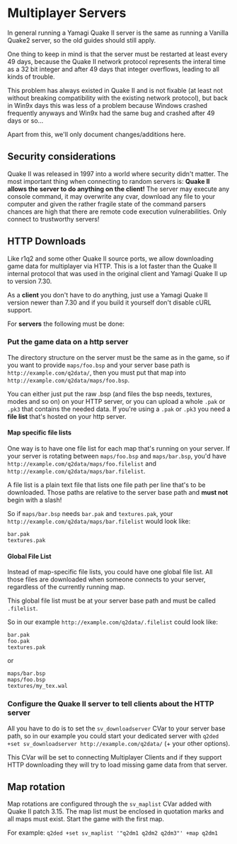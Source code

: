 # Multiplayer Servers

In general running a Yamagi Quake II server is the same as running a
Vanilla Quake2 server, so the old guides should still apply.

One thing to keep in mind is that the server must be restarted at least
every 49 days, because the Quake II network protocol represents the
interal time as a 32 bit integer and after 49 days that integer
overflows, leading to all kinds of trouble.

This problem has always existed in Quake II and is not fixable (at least
not without breaking compatibility with the existing network protocol),
but back in Win9x days this was less of a problem because Windows
crashed frequently anyways and Win9x had the same bug and crashed after
49 days or so...

Apart from this, we'll only document changes/additions here.



## Security considerations

Quake II was released in 1997 into a world where security didn't matter.
The most important thing when connecting to random servers is: **Quake
II allows the server to do anything on the client!** The server may
execute any console command, it may overwrite any cvar, download any
file to your computer and given the rather fragile state of the command
parsers chances are high that there are remote code execution
vulnerabilities. Only connect to trustworthy servers!



## HTTP Downloads

Like r1q2 and some other Quake II source ports, we allow downloading
game data for multiplayer via HTTP. This is a lot faster than the Quake
II internal protocol that was used in the original client and Yamagi
Quake II up to version 7.30.

As a **client** you don't have to do anything, just use a Yamagi Quake
II version newer than 7.30 and if you build it yourself don't disable
cURL support.

For **servers** the following must be done:


### Put the game data on a http server

The directory structure on the server must be the same as in the game,
so if you want to provide `maps/foo.bsp` and your server base path is
`http://example.com/q2data/`, then you must put that map into
`http://example.com/q2data/maps/foo.bsp`.

You can either just put the raw .bsp (and files the bsp needs, textures,
modes and so on) on your HTTP server, or you can upload a whole `.pak`
or `.pk3` that contains the needed data. If you're using a `.pak` or
`.pk3` you need a **file list** that's hosted on your http server.


#### Map specific file lists

One way is to have one file list for each map that's running on your
server.  If your server is rotating between `maps/foo.bsp` and
`maps/bar.bsp`, you'd have `http://example.com/q2data/maps/foo.filelist`
and `http://example.com/q2data/maps/bar.filelist`.

A file list is a plain text file that lists one file path per line
that's to be downloaded. Those paths are relative to the server base
path and **must not** begin with a slash!

So if `maps/bar.bsp` needs `bar.pak` and `textures.pak`, your
`http://example.com/q2data/maps/bar.filelist` would look like:

```
bar.pak
textures.pak
```


#### Global File List

Instead of map-specific file lists, you could have one global file list.
All those files are downloaded when someone connects to your server,
regardless of the currently running map.

This global file list must be at your server base path and must be
called `.filelist`.

So in our example `http://example.com/q2data/.filelist` could look like:

```
bar.pak
foo.pak
textures.pak
```
or

```
maps/bar.bsp
maps/foo.bsp
textures/my_tex.wal
```


### Configure the Quake II server to tell clients about the HTTP server

All you have to do is to set the `sv_downloadserver` CVar to your server
base path, so in our example you could start your dedicated server with
`q2ded +set sv_downloadserver http://example.com/q2data/` (+ your other
options).

This CVar will be set to connecting Multiplayer Clients and if they
support HTTP downloading they will try to load missing game data from
that server.



## Map rotation

Map rotations are configured through the `sv_maplist` CVar added with
Quake II patch 3.15. The map list must be enclosed in quotation marks
and all maps must exist. Start the game with the first map.

For example: `q2ded +set sv_maplist '"q2dm1 q2dm2 q2dm3"' +map q2dm1`
